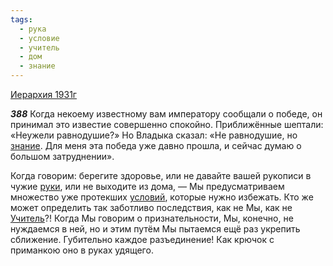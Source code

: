 ```yaml
---
tags:
  - рука
  - условие
  - учитель
  - дом
  - знание
---
```


[Иерархия 1931г](/agni/1931)

___388___
Когда некоему известному вам императору сообщали о победе, он принимал это известие совершенно спокойно. Приближённые шептали: «Неужели равнодушие?» Но Владыка сказал: «Не равнодушие, но [знание](/tag/#знание). Для меня эта победа уже давно прошла, и сейчас думаю о большом затруднении».   

Когда говорим: берегите здоровье, или не давайте вашей рукописи в чужие [руки](/tag/#[рука](/tag/#рука)), или не выходите из дома, — Мы предусматриваем множество уже протекших [условий](/tag/#условие), которые нужно избежать. Кто же может определить так заботливо последствия, как не Мы, как не [Учитель](/tag/#учитель)?! Когда Мы говорим о признательности, Мы, конечно, не нуждаемся в ней, но и этим путём Мы пытаемся ещё раз укрепить сближение. Губительно каждое разъединение! Как крючок с приманкою оно в руках удящего.   

